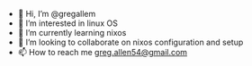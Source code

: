 - 👋 Hi, I’m @gregallem
- 👀 I’m interested in linux OS
- 🌱 I’m currently learning nixos
- 💞️ I’m looking to collaborate on nixos configuration and setup
- 📫 How to reach me greg.allen54@gmail.com

<!---
gregallem/gregallem is a ✨ special ✨ repository because its `README.md` (this file) appears on your GitHub profile.
You can click the Preview link to take a look at your changes.
--->

